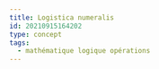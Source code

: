 ```yaml
---
title: Logistica numeralis
id: 20210915164202
type: concept
tags:
  - mathématique logique opérations
---
```


